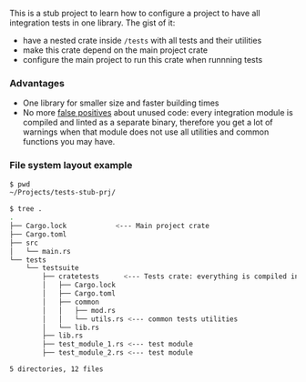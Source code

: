 This is a stub project to learn how to configure a project to have all integration tests in one library. The gist of it:

- have a nested crate inside `/tests` with all tests and their utilities
- make this crate depend on the main project crate
- configure the main project to run this crate when runnning tests

### Advantages

- One library for smaller size and faster building times
- No more [false positives](https://github.com/rust-lang/cargo/issues/6430) about unused code: every integration module is compiled and linted as a separate binary, therefore you get a lot of warnings when that module does not use all utilities and common functions you may have.

### File system layout example

``` bash
$ pwd
~/Projects/tests-stub-prj/

$ tree .
.
├── Cargo.lock            <--- Main project crate
├── Cargo.toml
├── src
│   └── main.rs
└── tests
    └── testsuite
        ├── cratetests      <--- Tests crate: everything is compiled into one library
        │   ├── Cargo.lock
        │   ├── Cargo.toml
        │   ├── common
        │   │   ├── mod.rs
        │   │   └── utils.rs <--- common tests utilities
        │   └── lib.rs
        ├── lib.rs
        ├── test_module_1.rs <--- test module
        ├── test_module_2.rs <--- test module

5 directories, 12 files
```
